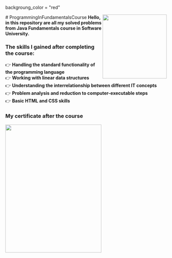 <p> backgroung_color = "red" </p>
# ProgrammingInFundamentalsCourse
<img align="right" src ="https://github.com/StefanHristov1997/StefanHristov1997/assets/133797718/4a7cc40b-0bcf-4068-8297-563d4d6df91c" width="200" height="200" />
<strong> Hello, in this repository are all my solved problems from Java Fundamentals course in Software University. </strong>

### Тhe skills I gained after completing the course:
👉 <strong>Handling the standard functionality of the programming language  </strong> </br>
👉 <strong> Working with linear data structures  </strong>  </br>
👉 <strong>Understanding the interrelationship between different IT concepts  </strong>  </br>
👉 <strong>Problem analysis and reduction to computer-executable steps  </strong>  </br>
👉 <strong>Basic HTML and CSS skills  </strong>  </br>

###  My certificate after the course
<img align="center" src="https://github.com/StefanHristov1997/StefanHristov1997/assets/133797718/3de9447f-c3e5-47a5-964d-9c492b9d4a5c" width="300" height="400" />
